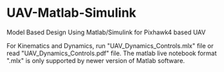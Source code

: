 # UAV-Matlab-Simulink
Model Based Design Using Matlab/Simulink for Pixhawk4 based UAV

For Kinematics and Dynamics, run "UAV_Dynamics_Controls.mlx" file or read "UAV_Dynamics_Controls.pdf" file. The matlab live notebook format ".mlx" is only supported by newer version of Matlab software.

